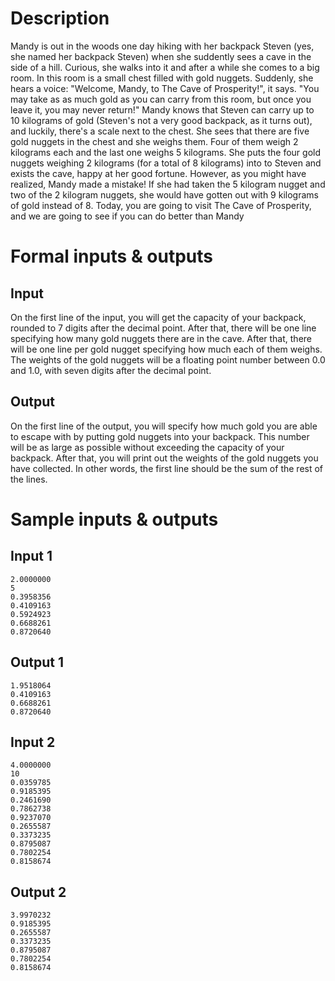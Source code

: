 Description
===========

Mandy is out in the woods one day hiking with her backpack Steven (yes, she named her backpack Steven) when she suddently sees a cave in the side of a hill. Curious, she walks into it and after a while she comes to a big room. In this room is a small chest filled with gold nuggets. Suddenly, she hears a voice: "Welcome, Mandy, to The Cave of Prosperity!", it says. "You may take as as much gold as you can carry from this room, but once you leave it, you may never return!"
Mandy knows that Steven can carry up to 10 kilograms of gold (Steven's not a very good backpack, as it turns out), and luckily, there's a scale next to the chest. She sees that there are five gold nuggets in the chest and she weighs them. Four of them weigh 2 kilograms each and the last one weighs 5 kilograms. She puts the four gold nuggets weighing 2 kilograms (for a total of 8 kilograms) into to Steven and exists the cave, happy at her good fortune.
However, as you might have realized, Mandy made a mistake! If she had taken the 5 kilogram nugget and two of the 2 kilogram nuggets, she would have gotten out with 9 kilograms of gold instead of 8.
Today, you are going to visit The Cave of Prosperity, and we are going to see if you can do better than Mandy

Formal inputs & outputs
=======================

Input
-----

On the first line of the input, you will get the capacity of your backpack, rounded to 7 digits after the decimal point. After that, there will be one line specifying how many gold nuggets there are in the cave. After that, there will be one line per gold nugget specifying how much each of them weighs.
The weights of the gold nuggets will be a floating point number between 0.0 and 1.0, with seven digits after the decimal point.

Output
------

On the first line of the output, you will specify how much gold you are able to escape with by putting gold nuggets into your backpack. This number will be as large as possible without exceeding the capacity of your backpack.
After that, you will print out the weights of the gold nuggets you have collected. In other words, the first line should be the sum of the rest of the lines.

Sample inputs & outputs
=======================

Input 1
-------

```
2.0000000
5
0.3958356
0.4109163
0.5924923
0.6688261
0.8720640
```

Output 1
--------

```
1.9518064
0.4109163
0.6688261
0.8720640
```

Input 2
-------

```
4.0000000
10
0.0359785
0.9185395
0.2461690
0.7862738
0.9237070
0.2655587
0.3373235
0.8795087
0.7802254
0.8158674
```

Output 2
--------

```
3.9970232
0.9185395
0.2655587
0.3373235
0.8795087
0.7802254
0.8158674
```
